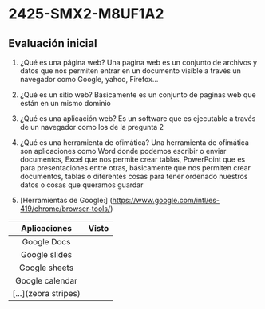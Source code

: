 # 2425-SMX2-M8UF1A2

## Evaluación inicial

1. ¿Qué es una página web?
Una pagina web es un conjunto de archivos y datos que nos permiten entrar en un documento visible a través un navegador como Google, yahoo, Firefox...

2. ¿Qué es un sitio web?
Básicamente es un conjunto de paginas web que están en un mismo dominio

3. ¿Qué es una aplicación web?
Es un software que es ejecutable a través de un navegador como los de la pregunta 2

4. ¿Qué es una herramienta de ofimática?
Una herramienta de ofimática son aplicaciones como Word donde podemos escribir o enviar documentos, Excel que nos permite crear tablas, PowerPoint que es para presentaciones entre otras, básicamente que nos permiten crear documentos, tablas o diferentes cosas para tener ordenado nuestros datos o cosas que queramos guardar

5. [Herramientas de Google:] (https://www.google.com/intl/es-419/chrome/browser-tools/)

|Aplicaciones|Visto|
|:------------:|:------:|
|Google Docs|
|Google slides|
|Google sheets|
|Google calendar|
|[...](zebra stripes)|
